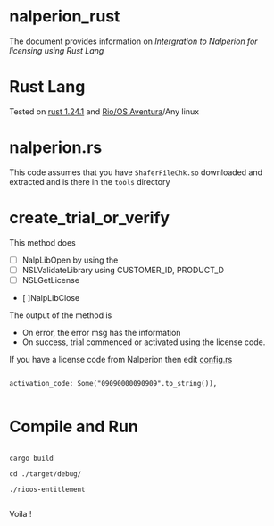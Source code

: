 # nalperion_rust

The document provides information on *Intergration to Nalperion for licensing using Rust Lang*

# Rust Lang

Tested on [rust 1.24.1](https://rust-lang.org) and [Rio/OS Aventura](http://rio.digital)/Any linux

# nalperion.rs 

This code assumes that you have `ShaferFileChk.so` downloaded and extracted and  is there in the `tools` directory

# create_trial_or_verify

This method does 

- [ ] NalpLibOpen by using the 
- [ ] NSLValidateLibrary using CUSTOMER_ID, PRODUCT_D
- [ ] NSLGetLicense 
- [ ]NalpLibClose

The output of the method is

- On error, the error msg has the information
- On success, trial commenced or activated using the license code.

If you have a license code from Nalperion then edit [config.rs](https://github.com/rioadvancement/nalperion_rust/blob/master/src/config.rs)

```

activation_code: Some("09090000090909".to_string()),


```

# Compile and Run

```

cargo build

cd ./target/debug/

./rioos-entitlement


```

Voila !
